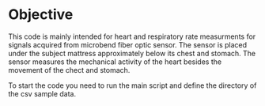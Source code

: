 # Objective

This code is mainly intended for heart and respiratory rate measurments for signals acquired from microbend fiber optic sensor.
The sensor is placed under the subject mattress approximately below its chest and stomach.
The sensor measures the mechanical activity of the heart besides the movement of the chect and stomach.

To start the code you need to run the main script and define the directory of the csv sample data.